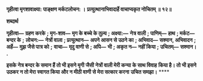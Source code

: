 **गृहीत्वा मृगशावाक्ष्या: पाङ्क्षण मर्कटलोचन: ।** **प्रत्युत्थानाभिवादार्हे वाचाप्यकृत नोचितम् ॥ १२॥** 

**शब्दार्थ** 

**गृहीत्वा—** **ग्रहण करके** **; मृग-शाव—** **मृग के बच्चे के तुल्य** **; अक्ष्या:—** **नेत्र वाली** **; पाणिम्—** **हाथ** **; मर्कट—** **बन्दर के** **;** **लोचन:—** **नेत्रों वाला** **; प्रत्युत्थान—** **अपने आसन से उठने का** **; अभिवाद—** **सश्मान, अभिवादन** **; अर्हे—** **मुझ जैसे पात्र को** **;** **वाचा—** **मृदु वाणी से** **; अपि—** **भी** **; अकृत न—** **नहीं किया** **; उचितम्—** **सश्मान।** **.** 

**इसके नेत्र बन्दर के समान हैं तो भी इसने मृगी जैसी नेत्रों वाली मेरी कन्या के साथ विवाह** **किया है। तो भी इसने उठकर न तो मेरा स्वागत किया और न मीठी वाणी से मेरा सत्कार करना** **उचित समझा।** **** 
